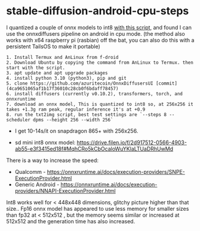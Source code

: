 # stable-diffusion-android-cpu-steps
I quantized a couple of onnx models to int8 [with this script](https://github.com/LowinLi/stable-diffusion-streamlit/blob/main/src/stable-diffusion-streamlit/pages/model/quantization.py), and found I can use the onnxdiffusers pipeline on android in cpu mode.
(the method also works with x64 raspberry pi (rasbian) off the bat, you can also do this with a persistent TailsOS to make it portable)


    1. Install Termux and AnLinux from f-droid
    2. Download Ubuntu by copying the command from AnLinux to Termux. then start with the script.
    3. apt update and apt upgrade packages
    4. install python 3.10 (python3), pip and git
    5. clone https://github.com/azuritecoin/OnnxDiffusersUI [commit](4ca9651065af1b17f36010c28cb0f6bdaff78457)
    6. install diffusers (currently v0.10.2), transformers, torch, and onnxruntime
    7. download an onnx model, This is quantized to int8 so, at 256x256 it takes +1.3g ram peak, regular inference it's at +0.9
    8. run the txt2img script, best test settings are `--steps 8 --scheduler dpms --height 256 --width 256`

- I get 10-14s/it on snapdragon 865+ with 256x256.

- sd mini int8 onnx model: https://drive.filen.io/f/2d917512-0566-4903-ab55-e3f3415ed18f#MqhCRo5kCbOcaloWuYKlaLTUaDRhUwMd

There is a way to increase the speed: 
- Qualcomm - https://onnxruntime.ai/docs/execution-providers/SNPE-ExecutionProvider.html
- Generic Android - https://onnxruntime.ai/docs/execution-providers/NNAPI-ExecutionProvider.html

Int8 works well for < 448x448 dimensions, glitchy picture higher than that size..
Fp16 onnx model has appeared to use less memory for smaller sizes than fp32 at < 512x512 , but the memory seems similar or increased at 512x512 and the generation time has also increased.
